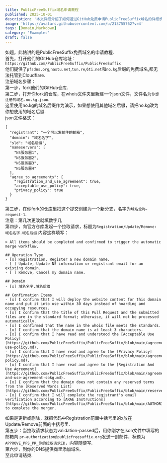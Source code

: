 ```yaml
---
title: PublicFreeSuffix域名申请教程
published: 2025-10-01
description: '本文详细介绍了如何通过GitHub免费申请PublicFreeSuffix域名的详细步骤'
image: 'https://avatars.githubusercontent.com/u/213755762?v=4'
tags: [Domain,Markdown]
category: 'Examples'
draft: false 
---
```

如题，此帖讲的是PublicFreeSuffix免费域名的申请教程.<br>
首先，打开他们的GitHub仓库地址：
`https://github.com/PublicFreeSuffix/PublicFreeSuffix`<br>
他们提供了`pfsdns.org`,`nastu.net`,`tun.re`,`6ti.net`和`no.kg`后缀的免费域名,都无法托管到Cloudflare.<br>
注册域名步骤：<br>
第一步，fork他们的GitHub仓库.<br>
第二步，打开你fork的仓库，在whois文件夹里新建一个json文件，文件名为`你想注册的域名.no.kg.json`.<br>
这里使用no.kg的域名后缀作为演示，如果想使用其他域名后缀，请把no.kg改为你想使用的域名后缀.<br>
json文件格式：
```
{
  "registrant": "一个可以发邮件的邮箱",
  "domain": "域名名字",
  "sld": "域名后缀",
  "nameservers": [
    "NS服务器1",
    "NS服务器2",
    "NS服务器3",
    "NS服务器4"
  ],
  "agree_to_agreements": {
    "registration_and_use_agreement": true,
    "acceptable_use_policy": true,
    "privacy_policy": true
  }
}
```
第三步，在你fork的仓库里把这个提交创建为一个新分支，名字为`域名全称-request-1`.<br>
注意：第几次更改就填数字几<br>
第四步，向官方仓库发起一个拉取请求，标题为`Registration/Update/Remove: 域名名字.域名后缀`
内容这样填写：
```
> All items should be completed and confirmed to trigger the automatic merge workflow.

## Operation Type
- [x] Registration, Register a new domain name.
- [ ] Update, Update NS information or registrant email for an existing domain.
- [ ] Remove, Cancel my domain name.

## Domain
- [x] 域名名字.域名后缀

## Confirmation Items
- [x] I confirm that I will deploy the website content for this domain name and put it into use within 30 days instead of hoarding and occupying resources.
- [x] I confirm that the title of this Pull Request and the submitted files are in the standard format; otherwise, it will not be processed automatically.
- [x] I confirmed that the name in the whois file meets the standards.
- [x] I confirm that the domain name is at least 3 characters.
- [x] I confirm that I have read and understood the [Acceptable Use Policy](https://github.com/PublicFreeSuffix/PublicFreeSuffix/blob/main/agreements/acceptable-use-policy.md).
- [x] I confirm that I have read and agree to the [Privacy Policy](https://github.com/PublicFreeSuffix/PublicFreeSuffix/blob/main/agreements/privacy-policy.md).
- [x] I confirm that I have read and agree to the [Registration And Use Agreement](https://github.com/PublicFreeSuffix/PublicFreeSuffix/blob/main/agreements/registration-and-use-agreement-sokg.md).
- [x] I confirm that the domain does not contain any reserved terms from the [Reserved Words List](https://github.com/PublicFreeSuffix/PublicFreeSuffix/blob/main/reserved_words.txt).
- [x] I confirm that I will complete the registrant's email verification according to [ARAE Instructions](https://github.com/PublicFreeSuffix/PublicFreeSuffix/blob/main/AUTHORIZATION.md) to complete the merger.
```
如果是更新或删除，就把代码中Registration前面中括号里的x放在Update/Remove前面的中括号里.<br>
第五步：当拉取请求状态为validation-passed后，用你刚才在json文件中填写的邮箱向 `pr-authorization@publicfreesuffix.org`发送一封邮件，标题为`APPROVE_PFS_PR_你的拉取请求ID`，内容随便写.<br>
第六步，到你的DNS提供商里添加域名.<br>
至此申请结束.
